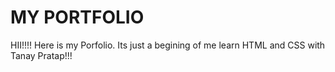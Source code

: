 # MY PORTFOLIO

HII!!!! Here is my Porfolio. Its just a begining of me learn HTML and CSS with Tanay Pratap!!!
